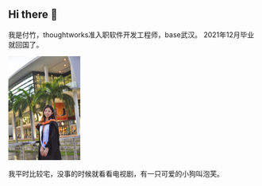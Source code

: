## Hi there 👋

我是付竹，thoughtworks准入职软件开发工程师，base武汉。
2021年12月毕业就回国了。

<img src="https://github.com/gtb-2022-fu-zhu/.github/blob/main/profile/IMG_1670.jpg" width="145" height="210" />

我平时比较宅，没事的时候就看看电视剧，有一只可爱的小狗叫泡芙。
